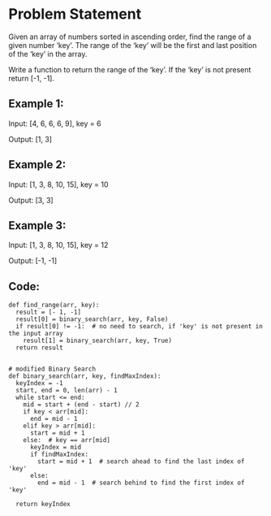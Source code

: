 # Problem Statement

Given an array of numbers sorted in ascending order, find the range of a given number ‘key’. The range of the ‘key’ will be the first and last position of the ‘key’ in the array.

Write a function to return the range of the ‘key’. If the ‘key’ is not present return [-1, -1].

## Example 1:

Input: [4, 6, 6, 6, 9], key = 6

Output: [1, 3]

## Example 2:

Input: [1, 3, 8, 10, 15], key = 10

Output: [3, 3]

## Example 3:

Input: [1, 3, 8, 10, 15], key = 12

Output: [-1, -1]

## Code:
```python3
def find_range(arr, key):
  result = [- 1, -1]
  result[0] = binary_search(arr, key, False)
  if result[0] != -1:  # no need to search, if 'key' is not present in the input array
    result[1] = binary_search(arr, key, True)
  return result


# modified Binary Search
def binary_search(arr, key, findMaxIndex):
  keyIndex = -1
  start, end = 0, len(arr) - 1
  while start <= end:
    mid = start + (end - start) // 2
    if key < arr[mid]:
      end = mid - 1
    elif key > arr[mid]:
      start = mid + 1
    else:  # key == arr[mid]
      keyIndex = mid
      if findMaxIndex:
        start = mid + 1  # search ahead to find the last index of 'key'
      else:
        end = mid - 1  # search behind to find the first index of 'key'

  return keyIndex

```
